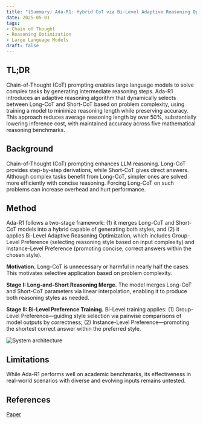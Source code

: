 ```yaml
---
title: "[Summary] Ada-R1: Hybrid CoT via Bi-Level Adaptive Reasoning Optimization"
date: 2025-05-01
tags:
- Chain of Thought
- Reasoning Optimization
- Large Language Models
draft: false
---
```


## TL;DR
Chain-of-Thought (CoT) prompting enables large language models to solve complex tasks by generating intermediate reasoning steps. Ada-R1 introduces an adaptive reasoning algorithm that dynamically selects between Long-CoT and Short-CoT based on problem complexity, using training a model to minimize reasoning length while preserving accuracy. This approach reduces average reasoning length by over 50%, substantially lowering inference cost, with maintained accuracy across five mathematical reasoning benchmarks.

## Background
Chain-of-Thought (CoT) prompting enhances LLM reasoning. Long-CoT provides step-by-step derivations, while Short-CoT gives direct answers. Although complex tasks benefit from Long-CoT, simpler ones are solved more efficiently with concise reasoning. Forcing Long-CoT on such problems can increase overhead and hurt performance.

## Method
Ada-R1 follows a two-stage framework: (1) it merges Long-CoT and Short-CoT models into a hybrid capable of generating both styles, and (2) it applies Bi-Level Adaptive Reasoning Optimization, which includes Group-Level Preference (selecting reasoning style based on input complexity) and Instance-Level Preference (promoting concise, correct answers within the chosen style).

**Motivation.**
Long-CoT is unnecessary or harmful in nearly half the cases. This motivates selective application based on problem complexity.

**Stage I: Long-and-Short Reasoning Merge.**
The model merges Long-CoT and Short-CoT parameters via linear interpolation, enabling it to produce both reasoning styles as needed.

**Stage II: Bi-Level Preference Training.**
Bi-Level training applies: (1) Group-Level Preference—guiding style selection via pairwise comparisons of model outputs by correctness; (2) Instance-Level Preference—promoting the shortest correct answer within the preferred style.

![System architecture](/posts/20250501_ada_r1_hybrid_cot_bi_level_adaptive_reasoning_optimization/pipeline.png)

## Limitations
While Ada-R1 performs well on academic benchmarks, its effectiveness in real-world scenarios with diverse and evolving inputs remains untested.

## References
[Paper](https://arxiv.org/pdf/2504.21659)
